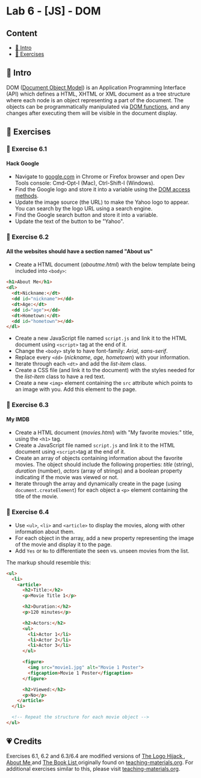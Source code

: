 # Lab 6 - [JS] - DOM

## Content

- [🦉 Intro](#-Intro)
- [🎢 Exercises](#-Exercises)

## 🦉 Intro

DOM ([Document Object Model](https://developer.mozilla.org/en-US/docs/Web/API/Document_Object_Model/Introduction)) is an Application Programming Interface (API) which defines a HTML, XHTML or XML document as a tree structure where each node is an object representing a part of the document. The objects can be programmatically manipulated via [DOM functions](https://www.impressivewebs.com/10-essential-dom-methods-techniques-for-practical-javascript/), and any changes after executing them will be visible in the document display.

## 🎢 Exercises

### 💪 Exercise 6.1

#### Hack Google

- Navigate to [google.com](https://www.google.com) in Chrome or Firefox browser and open Dev Tools console: Cmd-Opt-I (Mac), Ctrl-Shift-I (Windows).
- Find the Google logo and store it into a variable using the [DOM access methods](https://www.khanacademy.org/computing/computer-programming/html-css-js/html-js-dom-access/a/summary-dom-access-methods).
- Update the image source (the URL) to make the Yahoo logo to appear. You can search by the logo URL using a search engine.
- Find the Google search button and store it into a variable.
- Update the text of the button to be "Yahoo".

### 💪 Exercise 6.2

#### All the websites should have a section named "About us"

- Create a HTML document (_aboutme.html_) with the below template being included into `<body>`:

```html
<h1>About Me</h1>
<dl>
  <dt>Nickname:</dt>
  <dd id="nickname"></dd>
  <dt>Age:</dt>
  <dd id="age"></dd>
  <dt>Hometown:</dt>
  <dd id="hometown"></dd>
</dl>
```

- Create a new JavaScript file named `script.js` and link it to the HTML document using `<script>` tag at the end of it.
- Change the `<body>` style to have font-family: _Arial, sans-serif_.
- Replace every `<dd>` (_nickname, age, hometown_) with your information.
- Iterate through each `<dt>` and add the _list-item_ class.
- Create a CSS file (and link it to the document) with the styles needed for the _list-item_ class to have a red text.
- Create a new `<img>` element containing the `src` attribute which points to an image with you. Add this element to the page.

### 💪 Exercise 6.3

#### My IMDB

- Create a HTML document (_movies.html_) with "My favorite movies:" title, using the `<h1>` tag.
- Create a JavaScript file named `script.js` and link it to the HTML document using `<script>`tag at the end of it.
- Create an array of objects containing information about the favorite movies. The object should include the following properties: _title_ (string), _duration_ (number), _actors_ (array of strings) and a boolean property indicating if the movie was viewed or not.
- Iterate through the array and dynamically create in the page (using `document.createElement`) for each object a `<p>` element containing the title of the movie.

### 🎁 Exercise 6.4

- Use `<ul>`, `<li>` and `<article>` to display the movies, along with other information about them.
- For each object in the array, add a new property representing the image of the movie and display it to the page.
- Add `Yes` or `No` to differentiate the seen vs. unseen movies from the list.

The markup should resemble this: 

```html
<ul>
  <li>
    <article>
      <h2>Title:</h2>
      <p>Movie Title 1</p>

      <h2>Duration:</h2>
      <p>120 minutes</p>

      <h2>Actors:</h2>
      <ul>
        <li>Actor 1</li>
        <li>Actor 2</li>
        <li>Actor 3</li>
      </ul>

      <figure>
        <img src="movie1.jpg" alt="Movie 1 Poster">
        <figcaption>Movie 1 Poster</figcaption>
      </figure>

      <h2>Viewed:</h2>
      <p>No</p>
    </article>
  </li>

  <!-- Repeat the structure for each movie object -->
</ul>
```

## 💗 Credits

Exercises 6.1, 6.2 and 6.3/6.4 are modified versions of [The Logo Hijack
](https://www.teaching-materials.org/javascript/exercises/dom), [About Me
](https://www.teaching-materials.org/jsweb/exercises/dom_manipulation_advanced) and [The Book List
](https://www.teaching-materials.org/jsweb/exercises/dom_manipulation_advanced) originally found on [teaching-materials.org](teaching-materials.org). For additional exercises similar to this, please visit [teaching-materials.org](teaching-materials.org).